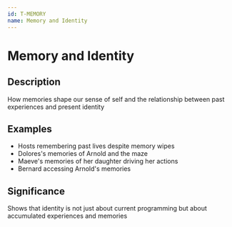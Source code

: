 ```yaml
---
id: T-MEMORY
name: Memory and Identity
---
```


# Memory and Identity

## Description
How memories shape our sense of self and the relationship between past experiences and present identity

## Examples
- Hosts remembering past lives despite memory wipes
- Dolores's memories of Arnold and the maze
- Maeve's memories of her daughter driving her actions
- Bernard accessing Arnold's memories

## Significance
Shows that identity is not just about current programming but about accumulated experiences and memories
